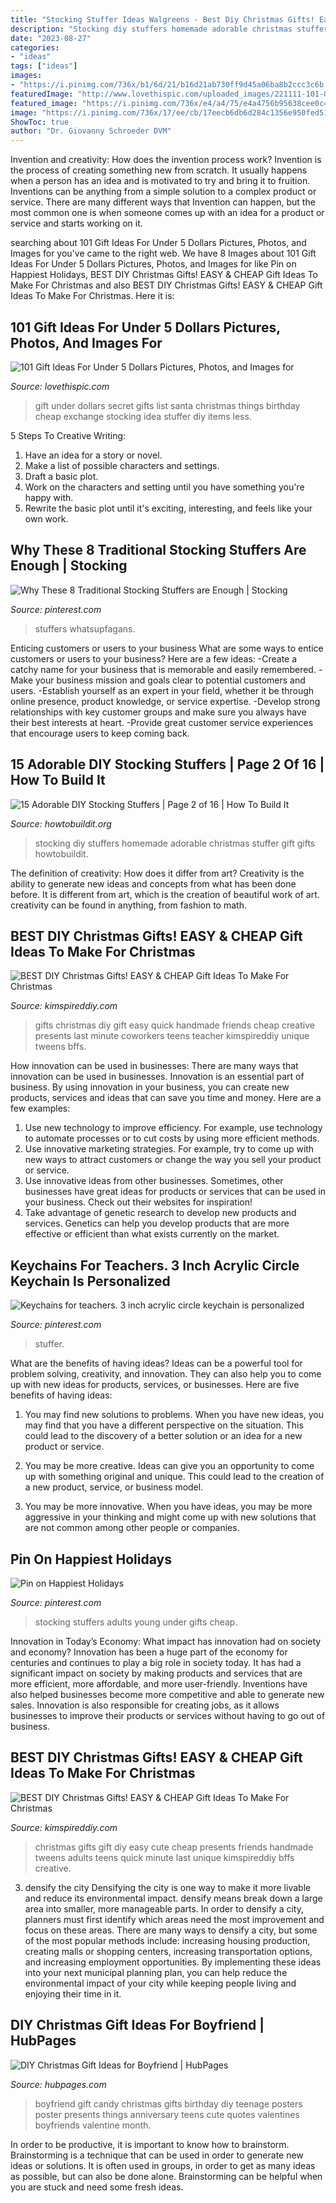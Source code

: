 ```yaml
---
title: "Stocking Stuffer Ideas Walgreens - Best Diy Christmas Gifts! Easy &amp; Cheap Gift Ideas To Make For Christmas"
description: "Stocking diy stuffers homemade adorable christmas stuffer gift gifts howtobuildit"
date: "2023-08-27"
categories:
- "ideas"
tags: ["ideas"]
images:
- "https://i.pinimg.com/736x/b1/6d/21/b16d21ab730ff9d45a06ba8b2ccc3c6b.jpg"
featuredImage: "http://www.lovethispic.com/uploaded_images/221111-101-Gift-Ideas-For-Under-5-Dollars.jpg"
featured_image: "https://i.pinimg.com/736x/e4/a4/75/e4a4756b95638cee0c496567190b8cb3.jpg"
image: "https://i.pinimg.com/736x/17/ee/cb/17eecb6db6d284c1356e950fed5198c7.jpg"
ShowToc: true
author: "Dr. Giovanny Schroeder DVM"
---
```



Invention and creativity: How does the invention process work?
Invention is the process of creating something new from scratch. It usually happens when a person has an idea and is motivated to try and bring it to fruition. Inventions can be anything from a simple solution to a complex product or service. There are many different ways that Invention can happen, but the most common one is when someone comes up with an idea for a product or service and starts working on it.

	

		
searching about 101 Gift Ideas For Under 5 Dollars Pictures, Photos, and Images for you've came to the right web. We have 8 Images about 101 Gift Ideas For Under 5 Dollars Pictures, Photos, and Images for like Pin on Happiest Holidays, BEST DIY Christmas Gifts! EASY &amp; CHEAP Gift Ideas To Make For Christmas and also BEST DIY Christmas Gifts! EASY &amp; CHEAP Gift Ideas To Make For Christmas. Here it is:
		
    
## 101 Gift Ideas For Under 5 Dollars Pictures, Photos, And Images For

<img loading=lazy src="http://www.lovethispic.com/uploaded_images/221111-101-Gift-Ideas-For-Under-5-Dollars.jpg" onerror="this.onerror=null;this.src='https://tse2.mm.bing.net/th?id=OIP.UFQaVUmM2CQHLj_sRaMlkwHaKH&amp;pid=15.1';" alt="101 Gift Ideas For Under 5 Dollars Pictures, Photos, and Images for">

_Source: lovethispic.com_

>gift under dollars secret gifts list santa christmas things birthday cheap exchange stocking idea stuffer diy items less. 

	

5 Steps To Creative Writing:
1. Have an idea for a story or novel.
2. Make a list of possible characters and settings.
3. Draft a basic plot.
4. Work on the characters and setting until you have something you're happy with.
5. Rewrite the basic plot until it's exciting, interesting, and feels like your own work.

    
## Why These 8 Traditional Stocking Stuffers Are Enough | Stocking

<img loading=lazy src="https://i.pinimg.com/736x/e4/a4/75/e4a4756b95638cee0c496567190b8cb3.jpg" onerror="this.onerror=null;this.src='https://tse2.mm.bing.net/th?id=OIP.nZep4zalwkcJ3yzTtnLcRAHaPj&amp;pid=15.1';" alt="Why These 8 Traditional Stocking Stuffers are Enough | Stocking">

_Source: pinterest.com_

>stuffers whatsupfagans. 

	

Enticing customers or users to your business
What are some ways to entice customers or users to your business? Here are a few ideas: 
-Create a catchy name for your business that is memorable and easily remembered.
-Make your business mission and goals clear to potential customers and users. 
-Establish yourself as an expert in your field, whether it be through online presence, product knowledge, or service expertise. 
-Develop strong relationships with key customer groups and make sure you always have their best interests at heart. 
-Provide great customer service experiences that encourage users to keep coming back.

    
## 15 Adorable DIY Stocking Stuffers | Page 2 Of 16 | How To Build It

<img loading=lazy src="http://howtobuildit.org/wp-content/uploads/2016/09/15-Adorable-DIY-Stocking-Stuffers-1.jpg" onerror="this.onerror=null;this.src='https://tse3.mm.bing.net/th?id=OIP.1z6jAQREI6nKsOIcajhSNQHaOE&amp;pid=15.1';" alt="15 Adorable DIY Stocking Stuffers | Page 2 of 16 | How To Build It">

_Source: howtobuildit.org_

>stocking diy stuffers homemade adorable christmas stuffer gift gifts howtobuildit. 

	

The definition of creativity: How does it differ from art?
Creativity is the ability to generate new ideas and concepts from what has been done before. It is different from art, which is the creation of beautiful work of art. creativity can be found in anything, from fashion to math.

    
## BEST DIY Christmas Gifts! EASY &amp; CHEAP Gift Ideas To Make For Christmas

<img loading=lazy src="https://kimspireddiy.com/wp-content/uploads/2018/11/BEST-DIY-Christmas-Gifts_EASY_CHEAP-Gift-Ideas-To-Make-For-Christmas_Quick_Cute_Presents-Last-Minute-Handmade-Ideas_Friends_BFFs_Teens_Tweens_Kids_Adults_Teacher_Neighbors_CoWorkers-2.jpg" onerror="this.onerror=null;this.src='https://tse4.mm.bing.net/th?id=OIP.8ryYpUtB8IZa2abvjghRlwHaLH&amp;pid=15.1';" alt="BEST DIY Christmas Gifts! EASY &amp; CHEAP Gift Ideas To Make For Christmas">

_Source: kimspireddiy.com_

>gifts christmas diy gift easy quick handmade friends cheap creative presents last minute coworkers teens teacher kimspireddiy unique tweens bffs. 

	

How innovation can be used in businesses: There are many ways that innovation can be used in businesses.
Innovation is an essential part of business. By using innovation in your business, you can create new products, services and ideas that can save you time and money. Here are a few examples: 
1. Use new technology to improve efficiency. For example, use technology to automate processes or to cut costs by using more efficient methods. 
2. Use innovative marketing strategies. For example, try to come up with new ways to attract customers or change the way you sell your product or service. 
3. Use innovative ideas from other businesses. Sometimes, other businesses have great ideas for products or services that can be used in your business. Check out their websites for inspiration! 
4. Take advantage of genetic research to develop new products and services. Genetics can help you develop products that are more effective or efficient than what exists currently on the market.

    
## Keychains For Teachers. 3 Inch Acrylic Circle Keychain Is Personalized

<img loading=lazy src="https://i.pinimg.com/736x/b1/6d/21/b16d21ab730ff9d45a06ba8b2ccc3c6b.jpg" onerror="this.onerror=null;this.src='https://tse4.mm.bing.net/th?id=OIP.E_HCEbSkBKZytkmvFLDyhwHaIN&amp;pid=15.1';" alt="Keychains for teachers. 3 inch acrylic circle keychain is personalized">

_Source: pinterest.com_

>stuffer. 

	

What are the benefits of having ideas?
Ideas can be a powerful tool for problem solving, creativity, and innovation. They can also help you to come up with new ideas for products, services, or businesses. Here are five benefits of having ideas:
1. You may find new solutions to problems. When you have new ideas, you may find that you have a different perspective on the situation. This could lead to the discovery of a better solution or an idea for a new product or service.

2. You may be more creative. Ideas can give you an opportunity to come up with something original and unique. This could lead to the creation of a new product, service, or business model.

3. You may be more innovative. When you have ideas, you may be more aggressive in your thinking and might come up with new solutions that are not common among other people or companies.

    
## Pin On Happiest Holidays

<img loading=lazy src="https://i.pinimg.com/736x/17/ee/cb/17eecb6db6d284c1356e950fed5198c7.jpg" onerror="this.onerror=null;this.src='https://tse2.mm.bing.net/th?id=OIP.dZo9YglbMVGjhpAiwmPnugHaLH&amp;pid=15.1';" alt="Pin on Happiest Holidays">

_Source: pinterest.com_

>stocking stuffers adults young under gifts cheap. 

	

Innovation in Today’s Economy: What impact has innovation had on society and economy?
Innovation has been a huge part of the economy for centuries and continues to play a big role in society today. It has had a significant impact on society by making products and services that are more efficient, more affordable, and more user-friendly. Inventions have also helped businesses become more competitive and able to generate new sales. Innovation is also responsible for creating jobs, as it allows businesses to improve their products or services without having to go out of business.

    
## BEST DIY Christmas Gifts! EASY &amp; CHEAP Gift Ideas To Make For Christmas

<img loading=lazy src="https://kimspireddiy.com/wp-content/uploads/2018/11/BEST-DIY-Christmas-Gifts_EASY_CHEAP-Gift-Ideas-To-Make-For-Christmas_Quick_Cute_Presents-Last-Minute-Handmade-Ideas_Friends_BFFs_Teens_Tweens_Kids_Adults_Teacher_Neighbors_CoWorkers-4.jpg" onerror="this.onerror=null;this.src='https://tse4.mm.bing.net/th?id=OIP.RuL6b6gAjjf5HUTzP9_hpQHaLH&amp;pid=15.1';" alt="BEST DIY Christmas Gifts! EASY &amp; CHEAP Gift Ideas To Make For Christmas">

_Source: kimspireddiy.com_

>christmas gifts gift diy easy cute cheap presents friends handmade tweens adults teens quick minute last unique kimspireddiy bffs creative. 

	

3) densify the city
Densifying the city is one way to make it more livable and reduce its environmental impact. densify means break down a large area into smaller, more manageable parts. In order to densify a city, planners must first identify which areas need the most improvement and focus on these areas. There are many ways to densify a city, but some of the most popular methods include: increasing housing production, creating malls or shopping centers, increasing transportation options, and increasing employment opportunities. By implementing these ideas into your next municipal planning plan, you can help reduce the environmental impact of your city while keeping people living and enjoying their time in it.

    
## DIY Christmas Gift Ideas For Boyfriend | HubPages

<img loading=lazy src="https://usercontent2.hubstatic.com/14248973_f520.jpg" onerror="this.onerror=null;this.src='https://tse2.mm.bing.net/th?id=OIP.WidPi4z4h6ZLekeVQs9uWwHaJ6&amp;pid=15.1';" alt="DIY Christmas Gift Ideas for Boyfriend | HubPages">

_Source: hubpages.com_

>boyfriend gift candy christmas gifts birthday diy teenage posters poster presents things anniversary teens cute quotes valentines boyfriends valentine month. 

	

In order to be productive, it is important to know how to brainstorm. Brainstorming is a technique that can be used in order to generate new ideas or solutions. It is often used in groups, in order to get as many ideas as possible, but can also be done alone. Brainstorming can be helpful when you are stuck and need some fresh ideas.

